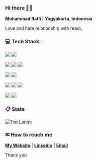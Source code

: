 ###  Hi there 👋🏼

**Muhammad Rafli** | **Yogyakarta, Indonesia**

Love and hate relationship with react.

###  💻 Tech Stack:

[![](https://img.shields.io/badge/JavaScript-323330?style=for-the-badge&logo=javascript&logoColor=F7DF1E)](https://javascript.com/) [![](https://img.shields.io/badge/TypeScript-007ACC?style=for-the-badge&logo=typescript&logoColor=white)](https://www.typescriptlang.org/) 

[![](https://img.shields.io/badge/React-20232A?style=for-the-badge&logo=react&logoColor=61DAFB)](https://reactjs.org/) [![](https://img.shields.io/badge/next.js-000000?style=for-the-badge&logo=nextdotjs&logoColor=white)](https://nextjs.org/) [![](https://img.shields.io/badge/Tailwind_CSS-38B2AC?style=for-the-badge&logo=tailwind-css&logoColor=white)](https://tailwindcss.com/)

[![](https://img.shields.io/badge/Node.js-339933?style=for-the-badge&logo=nodedotjs&logoColor=white)](https://nodejs.org/) [![](https://img.shields.io/badge/Express.js-000000?style=for-the-badge&logo=express&logoColor=white)](https://expressjs.com/)

[![](https://img.shields.io/badge/firebase-ffca28?style=for-the-badge&logo=firebase&logoColor=black)](https://firebase.google.com/) [![](https://img.shields.io/badge/MongoDB-4EA94B?style=for-the-badge&logo=mongodb&logoColor=white)](https://mongodb.com/) [![](https://img.shields.io/badge/MySQL-005C84?style=for-the-badge&logo=mysql&logoColor=white)](https://mysql.com/)

[![](https://img.shields.io/badge/Figma-F24E1E?style=for-the-badge&logo=figma&logoColor=white)](https://figma.com/) [![](https://img.shields.io/badge/Adobe%20Illustrator-FF9A00?style=for-the-badge&logo=adobe%20illustrator&logoColor=white)](https://www.adobe.com/)

###  📋 Stats

[![Top Langs](https://github-readme-stats.vercel.app/api/top-langs/?username=plirapli&theme=material-palenight&layout=compact)](https://github.com/plirapli/)

###  ✉ How to reach me

**[My Website](https://plirapli.vercel.app/)** | **[LinkedIn](https://www.linkedin.com/in/mrafli/)** | **[Email](mailto:mrafli.work@gmail.com)**

Thank you
